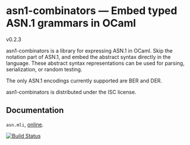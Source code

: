 # asn1-combinators — Embed typed ASN.1 grammars in OCaml

v0.2.3

asn1-combinators is a library for expressing ASN.1 in OCaml. Skip the notation
part of ASN.1, and embed the abstract syntax directly in the language. These
abstract syntax representations can be used for parsing, serialization, or
random testing.

The only ASN.1 encodings currently supported are BER and DER.

asn1-combinators is distributed under the ISC license.

## Documentation

`asn.mli`, [online][doc].

[doc]: https://mirleft.github.io/ocaml-asn1-combinators/doc

[![Build Status](https://travis-ci.org/mirleft/ocaml-asn1-combinators.svg?branch=master)](https://travis-ci.org/mirleft/ocaml-asn1-combinators)

